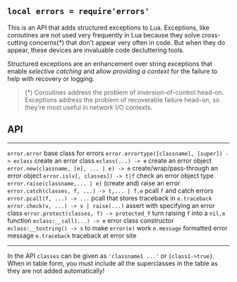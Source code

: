 
## `local errors = require'errors'`

This is an API that adds structured exceptions to Lua. Exceptions, like
coroutines are not used very frequently in Lua because they solve
cross-cutting concerns(*) that don't appear very often in code. But when
they do appear, these devices are invaluable code decluttering tools.

Structured exceptions are an enhancement over string exceptions that enable
_selective catching_ and allow _providing a context_ for the failure to help
with recovery or logging.

> (*) Coroutines address the problem of inversion-of-control head-on.
Exceptions address the problem of recoverable failure head-on, so they're
most useful in network I/O contexts.

## API

---------------------------------------------------- -------------------------
`error.error`                                        base class for errors
`error.errortype([classname], [super]) -> eclass`    create an error class
`eclass(...) -> e`                                   create an error object
`error.new(classname, [e], ... | e) -> e`            create/wrap/pass-through an error object
`error.is(v[, classes]) -> t|f`                      check an error object type
`error.raise(classname,... | e)`                     (create and) raise an error
`error.catch(classes, f, ...) -> t,... | f,e`        pcall `f` and catch errors
`error.pcall(f, ...) -> ...`                         pcall that stores traceback in `e.traceback`
`error.check(v, ...) -> v | raise(...)`              assert with specifying an error class
`error.protect(classes, f) -> protected_f`           turn raising `f` into a `nil,e` function
`eclass:__call(...) -> e`                            error class constructor
`eclass:__tostring() -> s`                           to make `error(e)` work
`e.message`                                          formatted error message
`e.traceback`                                        traceback at error site
---------------------------------------------------- -------------------------

In the API `classes` can be given as `'classname1 ...'` or `{class1->true}`.
When in table form, you must include all the superclasses in the table as
they are not added automatically!

